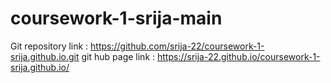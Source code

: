 # coursework-1-srija-main
Git repository link : https://github.com/srija-22/coursework-1-srija.github.io.git
git hub page link :  https://srija-22.github.io/coursework-1-srija.github.io/
 
